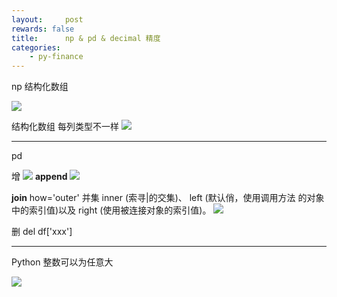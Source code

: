 ```yaml
---
layout:     post
rewards: false
title:      np & pd & decimal 精度
categories:
    - py-finance
---
```


np 结构化数组

![](https://ws2.sinaimg.cn/large/006tNbRwgy1fv96fty84ej31kw0wvq65.jpg)

结构化数组 每列类型不一样
![](https://ws2.sinaimg.cn/large/006tNbRwgy1fv96fybwxkj31kw0j1dik.jpg)

---

pd

增
![](https://ws2.sinaimg.cn/large/006tNbRwgy1fv96jv1utuj31ka0f8q3n.jpg)
**append**
![](https://ws1.sinaimg.cn/large/006tNbRwgy1fv96k43kj9j31kw0gy3zk.jpg)

**join** how='outer' 并集 inner (索寻|的交集)、 left (默认俏，使用调用方法 的对象中的索引值)以及 right (使用被连接对象的索引值)。
![](https://ws4.sinaimg.cn/large/006tNbRwgy1fv96kbxfe9j31kw0mkjsr.jpg)

删
del df['xxx']

---

Python 整数可以为任意大

![](https://ws3.sinaimg.cn/large/006tNbRwgy1fv96fcrou3j31kw0xxadj.jpg)